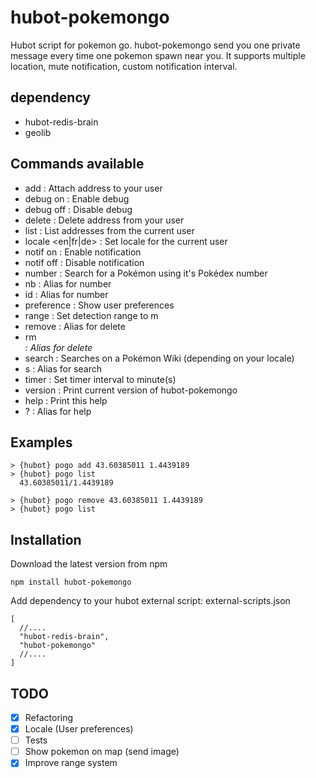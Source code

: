 # hubot-pokemongo

Hubot script for pokemon go.
hubot-pokemongo send you one private message every time one pokemon spawn near you.
It supports multiple location, mute notification, custom notification interval.

## dependency

- hubot-redis-brain
- geolib

## Commands available

- add <lat> <long> : Attach address to your user
- debug on : Enable debug
- debug off : Disable debug
- delete <lat> <long> : Delete address from your user
- list : List addresses from the current user
- locale <en|fr|de> : Set locale for the current user
- notif on : Enable notification
- notif off : Disable notification
- number <number> : Search for a Pokémon using it's Pokédex number
- nb <number> : Alias for number
- id <number> : Alias for number
- preference : Show user preferences
- range <meters> : Set detection range to <meters>m
- remove <lat> <long> : Alias for delete
- rm <address> : Alias for delete
- search <query> : Searches on a Pokémon Wiki (depending on your locale)
- s <query> : Alias for search
- timer <minutes> : Set timer interval to <minutes> minute(s)
- version : Print current version of hubot-pokemongo
- help : Print this help
- ? : Alias for help

## Examples

```
> {hubot} pogo add 43.60385011 1.4439189
> {hubot} pogo list
  43.60385011/1.4439189

> {hubot} pogo remove 43.60385011 1.4439189
> {hubot} pogo list
```

## Installation

Download the latest version from npm

```
npm install hubot-pokemongo
```
Add dependency to your hubot external script:
external-scripts.json
```
[
  //....
  "hubot-redis-brain",
  "hubot-pokemongo"
  //....
]
```


## TODO

- [x] Refactoring
- [x] Locale (User preferences)
- [ ] Tests
- [ ] Show pokemon on map (send image)
- [x] Improve range system
